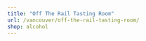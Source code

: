 ```yaml
---
title: "Off The Rail Tasting Room"
url: /vancouver/off-the-rail-tasting-room/
shop: alcohol
---
```

